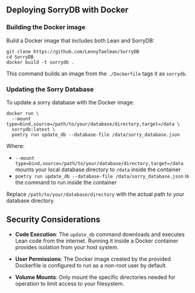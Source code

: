 ## Deploying SorryDB with Docker

### Building the Docker image

Build a Docker image that includes both Lean and SorryDB:

```shell
git clone https://github.com/LennyTaelman/SorryDB
cd SorryDB
docker build -t sorrydb .
```

This command builds an image from the `./Dockerfile` tags it as `sorrydb`.

### Updating the Sorry Database

To update a sorry database with the Docker image:

```shell
docker run \
  --mount type=bind,source=/path/to/your/database/directory,target=/data \
  sorrydb:latest \
  poetry run update_db --database-file /data/sorry_database.json
```

Where:
- `--mount type=bind,source=/path/to/your/database/directory,target=/data` mounts your local database directory to `/data` inside the container
- `poetry run update_db --database-file /data/sorry_database.json` is the command to run inside the container

Replace `/path/to/your/database/directory` with the actual path to your database directory.

## Security Considerations

- **Code Execution**: The `update_db` command downloads and executes Lean code from the internet. Running it inside a Docker container provides isolation from your host system.

- **User Permissions**: The Docker image created by the provided Dockerfile is configured to run as a non-root user by default.

- **Volume Mounts**: Only mount the specific directories needed for operation to limit access to your filesystem.
